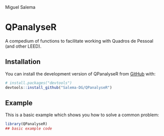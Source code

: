 Miguel Salema

<!-- README.md is generated from README.Rmd. Please edit that file -->

# QPanalyseR

<!-- badges: start -->
<!-- badges: end -->

A compedium of functions to facilitate working with Quadros de Pessoal
(and other LEED).

## Installation

You can install the development version of QPanalyseR from
[GitHub](https://github.com/) with:

``` r
# install.packages("devtools")
devtools::install_github("Salema-DG/QPanalyseR")
```

## Example

This is a basic example which shows you how to solve a common problem:

``` r
library(QPanalyseR)
## basic example code
```

